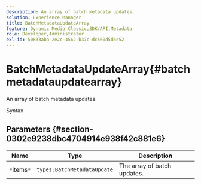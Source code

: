 ```yaml
---
description: An array of batch metadata updates.
solution: Experience Manager
title: BatchMetadataUpdateArray
feature: Dynamic Media Classic,SDK/API,Metadata
role: Developer,Administrator
exl-id: 50833aba-2e2c-4562-b37c-dc560d5d6e52
---
```

# BatchMetadataUpdateArray{#batchmetadataupdatearray}

An array of batch metadata updates.

 Syntax 

## Parameters {#section-0302e9238dbc4704914e938f42c881e6}

|  Name  | Type  | Description  |
|---|---|---|
|  `*`items`*`  | `types:BatchMetadataUpdate`  | The array of batch updates.  |
